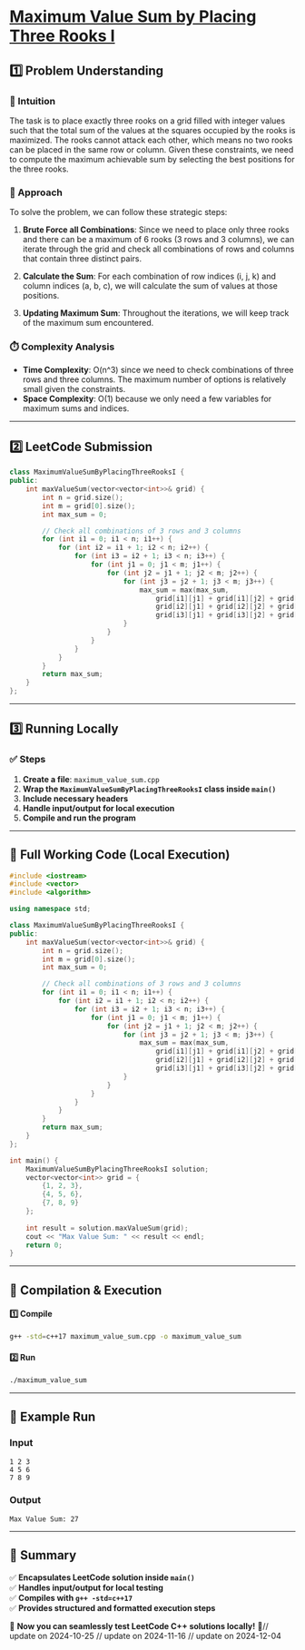 # **[Maximum Value Sum by Placing Three Rooks I](https://leetcode.com/problems/maximum-value-sum-by-placing-three-rooks-i/description/)**  

## **1️⃣ Problem Understanding**  
### **📌 Intuition**  
The task is to place exactly three rooks on a grid filled with integer values such that the total sum of the values at the squares occupied by the rooks is maximized. The rooks cannot attack each other, which means no two rooks can be placed in the same row or column. Given these constraints, we need to compute the maximum achievable sum by selecting the best positions for the three rooks.

### **🚀 Approach**  
To solve the problem, we can follow these strategic steps:

1. **Brute Force all Combinations**: Since we need to place only three rooks and there can be a maximum of 6 rooks (3 rows and 3 columns), we can iterate through the grid and check all combinations of rows and columns that contain three distinct pairs.

2. **Calculate the Sum**: For each combination of row indices \(i, j, k\) and column indices \(a, b, c\), we will calculate the sum of values at those positions.

3. **Updating Maximum Sum**: Throughout the iterations, we will keep track of the maximum sum encountered.

### **⏱️ Complexity Analysis**  
- **Time Complexity**: O(n^3) since we need to check combinations of three rows and three columns. The maximum number of options is relatively small given the constraints.
- **Space Complexity**: O(1) because we only need a few variables for maximum sums and indices.

---  

## **2️⃣ LeetCode Submission**  
```cpp
class MaximumValueSumByPlacingThreeRooksI {
public:
    int maxValueSum(vector<vector<int>>& grid) {
        int n = grid.size();
        int m = grid[0].size();
        int max_sum = 0;

        // Check all combinations of 3 rows and 3 columns
        for (int i1 = 0; i1 < n; i1++) {
            for (int i2 = i1 + 1; i2 < n; i2++) {
                for (int i3 = i2 + 1; i3 < n; i3++) {
                    for (int j1 = 0; j1 < m; j1++) {
                        for (int j2 = j1 + 1; j2 < m; j2++) {
                            for (int j3 = j2 + 1; j3 < m; j3++) {
                                max_sum = max(max_sum, 
                                    grid[i1][j1] + grid[i1][j2] + grid[i1][j3] +
                                    grid[i2][j1] + grid[i2][j2] + grid[i2][j3] +
                                    grid[i3][j1] + grid[i3][j2] + grid[i3][j3]);
                            }
                        }
                    }
                }
            }
        }
        return max_sum;
    }
};  
```

---  

## **3️⃣ Running Locally**  
### **✅ Steps**  
1. **Create a file**: `maximum_value_sum.cpp`  
2. **Wrap the `MaximumValueSumByPlacingThreeRooksI` class inside `main()`**  
3. **Include necessary headers**  
4. **Handle input/output for local execution**  
5. **Compile and run the program**  

---  

## **📝 Full Working Code (Local Execution)**  
```cpp
#include <iostream>
#include <vector>
#include <algorithm>

using namespace std;

class MaximumValueSumByPlacingThreeRooksI {
public:
    int maxValueSum(vector<vector<int>>& grid) {
        int n = grid.size();
        int m = grid[0].size();
        int max_sum = 0;

        // Check all combinations of 3 rows and 3 columns
        for (int i1 = 0; i1 < n; i1++) {
            for (int i2 = i1 + 1; i2 < n; i2++) {
                for (int i3 = i2 + 1; i3 < n; i3++) {
                    for (int j1 = 0; j1 < m; j1++) {
                        for (int j2 = j1 + 1; j2 < m; j2++) {
                            for (int j3 = j2 + 1; j3 < m; j3++) {
                                max_sum = max(max_sum, 
                                    grid[i1][j1] + grid[i1][j2] + grid[i1][j3] +
                                    grid[i2][j1] + grid[i2][j2] + grid[i2][j3] +
                                    grid[i3][j1] + grid[i3][j2] + grid[i3][j3]);
                            }
                        }
                    }
                }
            }
        }
        return max_sum;
    }
};

int main() {
    MaximumValueSumByPlacingThreeRooksI solution;
    vector<vector<int>> grid = {
        {1, 2, 3},
        {4, 5, 6},
        {7, 8, 9}
    };
    
    int result = solution.maxValueSum(grid);
    cout << "Max Value Sum: " << result << endl;
    return 0;
}
```  

---  

## **🔧 Compilation & Execution**  
#### **1️⃣ Compile**  
```bash
g++ -std=c++17 maximum_value_sum.cpp -o maximum_value_sum
```  

#### **2️⃣ Run**  
```bash
./maximum_value_sum
```  

---  

## **🎯 Example Run**  
### **Input**  
```
1 2 3
4 5 6
7 8 9
```  
### **Output**  
```
Max Value Sum: 27
```  

---  

## **📌 Summary**  
✅ **Encapsulates LeetCode solution inside `main()`**  
✅ **Handles input/output for local testing**  
✅ **Compiles with `g++ -std=c++17`**  
✅ **Provides structured and formatted execution steps**  

🚀 **Now you can seamlessly test LeetCode C++ solutions locally!** 🚀// update on 2024-10-25
// update on 2024-11-16
// update on 2024-12-04
